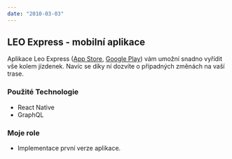 ```yaml
---
date: "2010-03-03"
---
```

## LEO Express - mobilní aplikace
Aplikace Leo Express
([App Store](https://apps.apple.com/cz/app/leo-express/id1356180468),
[Google Play](https://play.google.com/store/apps/details?id=com.leoexpress.leoexpress&hl=cs_CZ))
vám umožní snadno vyřídit vše kolem jízdenek. Navíc se díky ní dozvíte o případných změnách na vaší trase.

### Použité Technologie
 * React Native
 * GraphQL

### Moje role
 * Implementace první verze aplikace.
